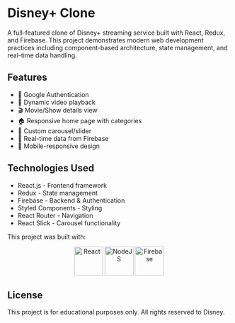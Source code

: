 # Disney+ Clone

A full-featured clone of Disney+ streaming service built with React, Redux, and Firebase. This project demonstrates modern web development practices including component-based architecture, state management, and real-time data handling.

## Features

- 🔐 Google Authentication
- 🎥 Dynamic video playback
- 🎬 Movie/Show details view
- 🏠 Responsive home page with categories
- 🎯 Custom carousel/slider
- 💾 Real-time data from Firebase
- 📱 Mobile-responsive design

## Technologies Used

- React.js - Frontend framework
- Redux - State management
- Firebase - Backend & Authentication
- Styled Components - Styling
- React Router - Navigation
- React Slick - Carousel functionality

This project was built with:

<p align="center">
  <img src="https://cdn.jsdelivr.net/gh/devicons/devicon/icons/react/react-original.svg" width="65" height="65" alt="React"/>
  <img src="https://cdn.jsdelivr.net/gh/devicons/devicon/icons/nodejs/nodejs-original.svg" width="65" height="65" alt="NodeJS"/>
  <img src="https://cdn.jsdelivr.net/gh/devicons/devicon/icons/firebase/firebase-plain.svg" width="65" height="65" alt="Firebase"/>
</p>

## License

This project is for educational purposes only. All rights reserved to Disney.
